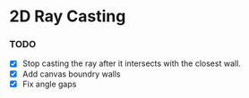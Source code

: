 # 2D Ray Casting

### TODO
* [x] Stop casting the ray after it intersects with the closest wall.
* [x] Add canvas boundry walls
* [x] Fix angle gaps
